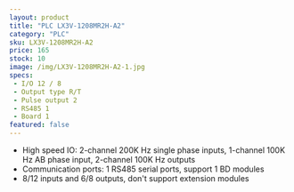 ```yaml
---
layout: product
title: "PLC LX3V-1208MR2H-A2"
category: "PLC"
sku: LX3V-1208MR2H-A2
price: 165
stock: 10
image: /img/LX3V-1208MR2H-A2-1.jpg
specs:
 - I/O 12 / 8
 - Output type R/T
 - Pulse output 2
 - RS485 1
 - Board 1
featured: false
---
```


 - High speed IO: 2-channel 200K Hz single phase inputs, 1-channel 100K Hz AB phase input, 2-channel 100K Hz outputs
 - Communication ports: 1 RS485 serial ports, support 1 BD modules
 - 8/12 inputs and 6/8 outputs, don't support extension modules
